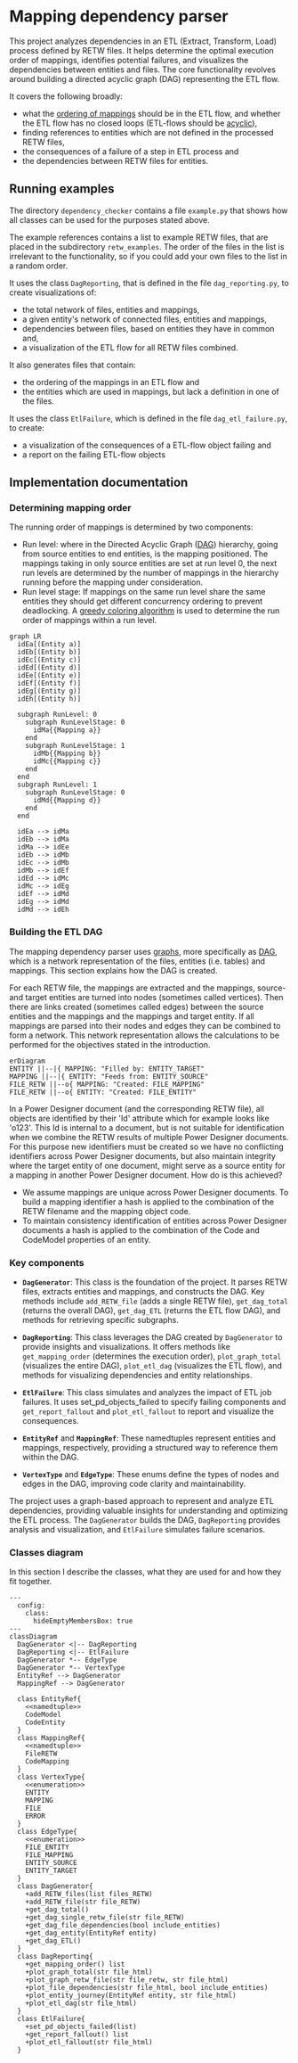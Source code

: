# Mapping dependency parser

This project analyzes dependencies in an ETL (Extract, Transform, Load) process defined by RETW files. It helps determine the optimal execution order of mappings, identifies potential failures, and visualizes the dependencies between entities and files. The core functionality revolves around building a directed acyclic graph (DAG) representing the ETL flow.

It covers the following broadly:

* what the [ordering of mappings](#determining-mapping-order) should be in the ETL flow, and whether the ETL flow has no closed loops (ETL-flows should be [acyclic](https://en.wikipedia.org/wiki/Directed_acyclic_graph)),
* finding references to entities which are not defined in the processed RETW files,
* the consequences of a failure of a step in ETL process and
* the dependencies between RETW files for entities.

## Running examples

The directory ```dependency_checker``` contains a file ```example.py``` that shows how all classes can be used for the purposes stated above.

The example references contains a list to example RETW files, that are placed in the subdirectory ```retw_examples```. The order of the files in the list is irrelevant to the functionality, so if you could add your own files to the list in a random order.

It uses the class ```DagReporting```, that is defined in the file ```dag_reporting.py```, to create visualizations of:

* the total network of files, entities and mappings,
* a given entity's network of connected files, entities and mappings,
* dependencies between files, based on entities they have in common and,
* a visualization of the ETL flow for all RETW files combined.

It also generates files that contain:

* the ordering of the mappings in an ETL flow and
* the entities which are used in mappings, but lack a definition in one of the files.

It uses the class ```EtlFailure```, which is defined in the file ```dag_etl_failure.py```, to create:

* a visualization of the consequences of a ETL-flow object failing and
* a report on the failing ETL-flow objects

## Implementation documentation

### Determining mapping order

The running order of mappings is determined by two components:

* Run level: where in the Directed Acyclic Graph ([DAG](https://en.wikipedia.org/wiki/Directed_acyclic_graph)) hierarchy, going from source entities to end entities, is the mapping positioned. The mappings taking in only source entities are set at run level 0, the next run levels are determined by the number of mappings in the hierarchy running before the mapping under consideration.
* Run level stage: If mappings on the same run level share the same entities they should get different concurrency ordering to prevent deadlocking. A [greedy coloring algorithm](https://www.youtube.com/watch?v=vGjsi8NIpSE) is used to determine the run order of mappings within a run level.

```mermaid
graph LR
  idEa[(Entity a)]
  idEb[(Entity b)]
  idEc[(Entity c)]
  idEd[(Entity d)]
  idEe[(Entity e)]
  idEf[(Entity f)]
  idEg[(Entity g)]
  idEh[(Entity h)]

  subgraph RunLevel: 0
    subgraph RunLevelStage: 0
      idMa{{Mapping a}}
    end
    subgraph RunLevelStage: 1
      idMb{{Mapping b}}
      idMc{{Mapping c}}
    end
  end
  subgraph RunLevel: 1
    subgraph RunLevelStage: 0
      idMd{{Mapping d}}
    end
  end

  idEa --> idMa
  idEb --> idMa
  idMa --> idEe
  idEb --> idMb
  idEc --> idMb
  idMb --> idEf
  idEd --> idMc
  idMc --> idEg
  idEf --> idMd
  idEg --> idMd
  idMd --> idEh
```

### Building the ETL DAG

The mapping dependency parser uses [graphs](https://en.wikipedia.org/wiki/Graph_(discrete_mathematics)), more specifically as [DAG](https://en.wikipedia.org/wiki/Directed_acyclic_graph), which is a network representation of the files, entities (i.e. tables) and mappings. This section explains how the DAG is created.

For each RETW file, the mappings are extracted and the mappings, source- and target entities are turned into nodes (sometimes called vertices). Then there are links created (sometimes called edges) between the source entities and the mappings and the mappings and target entity. If all mappings are parsed into their nodes and edges they can be combined to form a network. This network representation allows the calculations to be performed for the objectives stated in the introduction.

```mermaid
erDiagram
ENTITY ||--|{ MAPPING: "Filled by: ENTITY_TARGET"
MAPPING ||--|{ ENTITY: "Feeds from: ENTITY_SOURCE"
FILE_RETW ||--o{ MAPPING: "Created: FILE_MAPPING"
FILE_RETW ||--o{ ENTITY: "Created: FILE_ENTITY"
```

In a Power Designer document (and the corresponding RETW file), all objects are identified by their 'Id' attribute which for example looks like 'o123'. This Id is internal to a document, but is not suitable for identification when we combine the RETW results of multiple Power Designer documents. For this purpose new identifiers must be created so we have no conflicting identifiers across Power Designer documents, but also maintain integrity where the target entity of one document, might serve as a source entity for a mapping in another Power Designer document. How do is this achieved?

* We assume mappings are unique across Power Designer documents. To build a mapping identifier a hash is applied to the combination of the RETW filename and the mapping object code.
* To maintain consistency identification of entities across Power Designer documents a hash is applied to the combination of the Code and CodeModel properties of an entity.

### Key components

* **```DagGenerator```**: This class is the foundation of the project. It parses RETW files, extracts entities and mappings, and constructs the DAG. Key methods include ```add_RETW_file``` (adds a single RETW file), ```get_dag_total``` (returns the overall DAG), ```get_dag_ETL``` (returns the ETL flow DAG), and methods for retrieving specific subgraphs.

* **```DagReporting```**: This class leverages the DAG created by ```DagGenerator``` to provide insights and visualizations. It offers methods like ```get_mapping_order``` (determines the execution order), ```plot_graph_total``` (visualizes the entire DAG), ```plot_etl_dag``` (visualizes the ETL flow), and methods for visualizing dependencies and entity relationships.

* **```EtlFailure```**: This class simulates and analyzes the impact of ETL job failures. It uses set_pd_objects_failed to specify failing components and ```get_report_fallout``` and ```plot_etl_fallout``` to report and visualize the consequences.

* **```EntityRef```** and **```MappingRef```**: These namedtuples represent entities and mappings, respectively, providing a structured way to reference them within the DAG.

* **```VertexType```** and **```EdgeType```**: These enums define the types of nodes and edges in the DAG, improving code clarity and maintainability.

The project uses a graph-based approach to represent and analyze ETL dependencies, providing valuable insights for understanding and optimizing the ETL process. The ```DagGenerator``` builds the DAG, ```DagReporting``` provides analysis and visualization, and ```EtlFailure``` simulates failure scenarios.

### Classes diagram

In this section I describe the classes, what they are used for and how they fit together.

```mermaid
---
  config:
    class:
      hideEmptyMembersBox: true
---
classDiagram
  DagGenerator <|-- DagReporting
  DagReporting <|-- EtlFailure
  DagGenerator *-- EdgeType
  DagGenerator *-- VertexType
  EntityRef --> DagGenerator
  MappingRef --> DagGenerator

  class EntityRef{
    <<namedtuple>>
    CodeModel
    CodeEntity
  }
  class MappingRef{
    <<namedtuple>>
    FileRETW
    CodeMapping
  }
  class VertexType{
    <<enumeration>>
    ENTITY
    MAPPING
    FILE
    ERROR
  }
  class EdgeType{
    <<enumeration>>
    FILE_ENTITY
    FILE_MAPPING
    ENTITY_SOURCE
    ENTITY_TARGET
  }
  class DagGenerator{
    +add_RETW_files(list files_RETW)
    +add_RETW_file(str file_RETW)
    +get_dag_total()
    +get_dag_single_retw_file(str file_RETW)
    +get_dag_file_dependencies(bool include_entities)
    +get_dag_entity(EntityRef entity)
    +get_dag_ETL()
  }
  class DagReporting{
    +get_mapping_order() list
    +plot_graph_total(str file_html)
    +plot_graph_retw_file(str file_retw, str file_html)
    +plot_file_dependencies(str file_html, bool include_entities)
    +plot_entity_journey(EntityRef entity, str file_html)
    +plot_etl_dag(str file_html)
  }
  class EtlFailure{
    +set_pd_objects_failed(list)
    +get_report_fallout() list
    +plot_etl_fallout(str file_html)
  }
```

